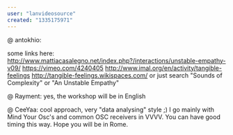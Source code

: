 ```yaml
---
user: "lanvideosource"
created: "1335175971"
---
```


@ antokhio:

some links here: http://www.mattiacasalegno.net/index.php?/interactions/unstable-empathy-v09/
https://vimeo.com/4240405
http://www.imal.org/en/activity/tangible-feelings
http://tangible-feelings.wikispaces.com/
or just search "Sounds of Complexity" or "An Unstable Empathy"

@ Rayment: yes, the workshop will be in English

@ CeeYaa: cool approach, very "data analysing" style ;) I go mainly with Mind Your Osc's and common OSC receivers in VVVV. You can have good timing this way. Hope you will be in Rome.
